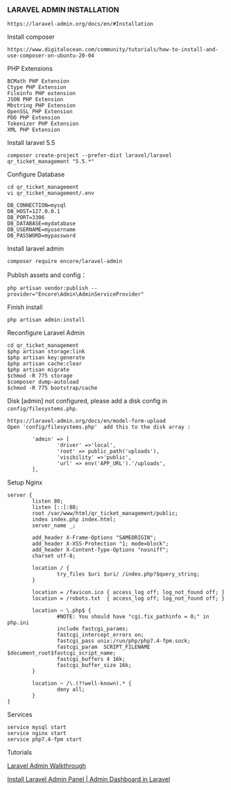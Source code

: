 ### LARAVEL ADMIN INSTALLATION
```
https://laravel-admin.org/docs/en/#Installation
```
Install composer
```
https://www.digitalocean.com/community/tutorials/how-to-install-and-use-composer-on-ubuntu-20-04
```
PHP Extensions
```
BCMath PHP Extension
Ctype PHP Extension
Fileinfo PHP extension
JSON PHP Extension
Mbstring PHP Extension
OpenSSL PHP Extension
PDO PHP Extension
Tokenizer PHP Extension
XML PHP Extension
```
Install laravel 5.5
```
composer create-project --prefer-dist laravel/laravel qr_ticket_management "5.5.*"
```
Configure Database
```
cd qr_ticket_management
vi qr_ticket_management/.env

DB_CONNECTION=mysql
DB_HOST=127.0.0.1
DB_PORT=3306
DB_DATABASE=mydatabase
DB_USERNAME=myusername
DB_PASSWORD=mypassword
```
Install laravel admin
```
composer require encore/laravel-admin
```
Publish assets and config：
```
php artisan vendor:publish --provider="Encore\Admin\AdminServiceProvider"
```
Finish install
```
php artisan admin:install
```
Reconfigure Laravel Admin
```
cd qr_ticket_management
$php artisan storage:link
$php artisan key:generate
$php artisan cache:clear
$php artisan migrate
$chmod -R 775 storage
$composer dump-autoload
$chmod -R 775 bootstrap/cache
```
Disk [admin] not configured, please add a disk config in `config/filesystems.php`.
```
https://laravel-admin.org/docs/en/model-form-upload
Open 'config/filesystems.php'  add this to the disk array :

        'admin' => [
                'driver' =>'local',
                'root' => public_path('uploads'),
                'visibility' =>'public',
                'url' => env('APP_URL').'/uploads',
        ],
```

Setup Nginx
```
server {
        listen 80;
        listen [::]:80;
        root /var/www/html/qr_ticket_management/public;
        index index.php index.html;
        server_name _;
        
        add_header X-Frame-Options "SAMEORIGIN";
        add_header X-XSS-Protection "1; mode=block";
        add_header X-Content-Type-Options "nosniff";
        charset utf-8;
        
        location / {
                try_files $uri $uri/ /index.php?$query_string;
        }
        
        location = /favicon.ico { access_log off; log_not_found off; }
        location = /robots.txt  { access_log off; log_not_found off; }
        
        location ~ \.php$ {
                #NOTE: You should have "cgi.fix_pathinfo = 0;" in php.ini
                include fastcgi_params;
                fastcgi_intercept_errors on;
                fastcgi_pass unix:/run/php/php7.4-fpm.sock;
                fastcgi_param  SCRIPT_FILENAME $document_root$fastcgi_script_name;
                fastcgi_buffers 4 16k;
                fastcgi_buffer_size 16k;
        }
        
        location ~ /\.(?!well-known).* {
                deny all;
        }
}
```
Services
```
service mysql start
service nginx start
service php7.4-fpm start
```
Tutorials

[Laravel Admin Walkthrough](https://www.youtube.com/watch?v=F0ujUOAgWqg)

[Install Laravel Admin Panel | Admin Dashboard in Laravel](https://www.youtube.com/watch?v=1-6vBAPvU4k)

